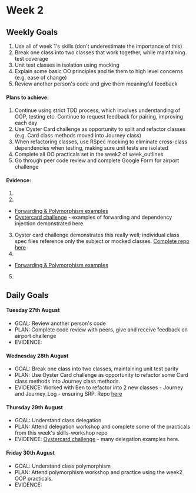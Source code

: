 # Week 2

## Weekly Goals

1. Use all of week 1's skills (don't underestimate the importance of this)
2. Break one class into two classes that work together, while maintaining test coverage
3. Unit test classes in isolation using mocking
4. Explain some basic OO principles and tie them to high level concerns (e.g. ease of change)
5. Review another person's code and give them meaningful feedback

#### Plans to achieve:

1. Continue using strict TDD process, which involves understanding of OOP, testing etc. Continue to request feedback for pairing, improving each day
2. Use Oyster Card challenge as opportunity to split and refactor classes (e.g. Card class methods moved into Journey class)
3. When refactoring classes, use RSpec mocking to eliminate cross-class dependencies when testing, making sure unit tests are isolated
4. Complete all OO practicals set in the week2 of week_outlines
5. Go through peer code review and complete Google Form for airport challenge

#### Evidence:

1.
2. 
  - [Forwarding & Polymorphism examples](https://github.com/DanGyi23/Object-Oriented-Design)
  - [Oystercard challenge](https://github.com/DanGyi23/oystercard-1) - examples of forwarding and dependency injection demonstrated here.
3. Oyster card challenge demonstrates this really well; individual class spec files reference only the subject or mocked classes. [Complete repo here](https://github.com/DanGyi23/oystercard-1)
4.
  - [Forwarding & Polymorphism examples](https://github.com/DanGyi23/Object-Oriented-Design)
5. 

## Daily Goals

#### Tuesday 27th August
- GOAL: Review another person's code
- PLAN: Complete code review with peers, give and receive feedback on airport challenge
- EVIDENCE: 

#### Wednesday 28th August
- GOAL: Break one class into two classes, maintaining unit test parity
- PLAN: Use Oyster Card challenge as opportunity to refactor some Card class methods into Journey class methods.
- EVIDENCE: Worked with Ben to refactor into 2 new classes - Journey and Journey_Log - ensuring SRP. Repo [here](https://github.com/ben-zeng/oystercard)

#### Thursday 29th August
- GOAL: Understand class delegation
- PLAN: Attend delegation workshop and complete some of the practicals from this week's skills-workshop repo
- EVIDENCE: [Oystercard challenge](https://github.com/DanGyi23/oystercard-1) - many delegation examples here.

#### Friday 30th August
- GOAL: Understand class polymorphism
- PLAN: Attend polymorphism workshop and practice using the week2 OOP practicals.
- EVIDENCE:
